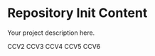 Repository Init Content
=======================

Your project description here.

CCV2
CCV3
CCV4
CCV5
CCV6
